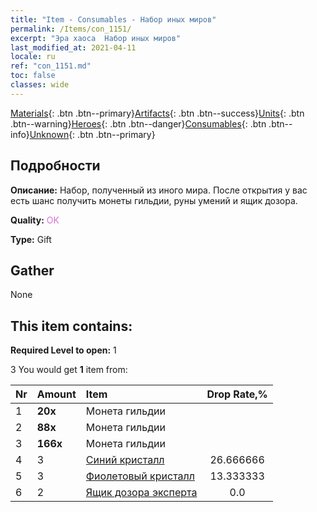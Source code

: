 ```yaml
---
title: "Item - Consumables - Набор иных миров"
permalink: /Items/con_1151/
excerpt: "Эра хаоса  Набор иных миров"
last_modified_at: 2021-04-11
locale: ru
ref: "con_1151.md"
toc: false
classes: wide
---
```

 [Materials](/ru/Items/){: .btn .btn--primary}[Artifacts](/ru/Items/Artifacts/){: .btn .btn--success}[Units](/ru/Items/Units/){: .btn .btn--warning}[Heroes](/ru/Items/Heroes/){: .btn .btn--danger}[Consumables](/ru/Items/Consumables/){: .btn .btn--info}[Unknown](/ru/Items/Unknown/){: .btn .btn--primary}

## Подробности
 **Описание:** Набор, полученный из иного мира. После открытия у вас есть шанс получить монеты гильдии, руны умений и ящик дозора.

 **Quality:** <span style="color: #DA70D6">OK</span>

 **Type:** Gift

## Gather

  None

## This item contains:

 **Required Level to open:** 1

 3 You would get **1** item  from:

  | Nr | Amount |     Item    | Drop Rate,% |
  |:---|:-------|:------------|:---------:|
  | 1 |  **20x** | Монета гильдии |  | 26.666666 | 
  | 2 |  **88x** | Монета гильдии |  | 20.0 | 
  | 3 |  **166x** | Монета гильдии |  | 13.333333 | 
  | 4 | 3 | [Синий кристалл](/ru/Items/con_716/) | 26.666666 | 
  | 5 | 3 | [Фиолетовый кристалл](/ru/Items/con_720/) | 13.333333 | 
  | 6 | 2 | [Ящик дозора эксперта](/ru/Items/con_776/) | 0.0 | 
